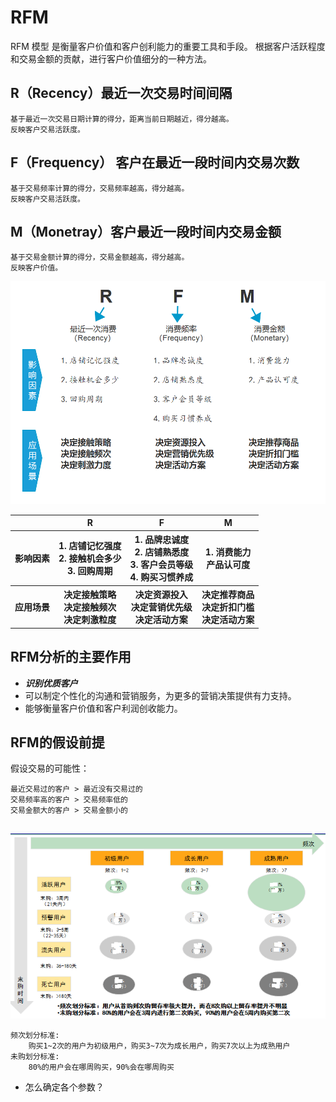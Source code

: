 # RFM

RFM 模型 是衡量客户价值和客户创利能力的重要工具和手段。
根据客户活跃程度和交易金额的贡献，进行客户价值细分的一种方法。

## R（Recency）最近一次交易时间间隔
```text
基于最近一次交易日期计算的得分，距离当前日期越近，得分越高。
反映客户交易活跃度。
```

## F（Frequency） 客户在最近一段时间内交易次数
```text
基于交易频率计算的得分，交易频率越高，得分越高。
反映客户交易活跃度。
```

## M（Monetray）客户最近一段时间内交易金额
```text
基于交易金额计算的得分，交易金额越高，得分越高。
反映客户价值。
```

![](../_pic/RFM-1.jpeg)

<table>
        <tr>
            <th></th>
            <th>R</th>
            <th>F</th>
            <th>M</th>
        </tr>
        <tr>
            <th>影响因素</th>
            <th>1. 店铺记忆强度</br>2. 接触机会多少</br>3. 回购周期</th>
            <th>1. 品牌忠诚度</br>2. 店铺熟悉度</br>3. 客户会员等级</br>4. 购买习惯养成</th>
            <th>1. 消费能力</br>产品认可度</th>
        </tr>
        <tr>
            <th>应用场景</th>
            <th>决定接触策略</br>决定接触频次</br>决定刺激粒度</th>
            <th>决定资源投入</br>决定营销优先级</br>决定活动方案</th>
            <th>决定推荐商品</br>决定折扣门槛</br>决定活动方案</th>
        </tr>
</table>

## RFM分析的主要作用

* ***识别优质客户***
* 可以制定个性化的沟通和营销服务，为更多的营销决策提供有力支持。
* 能够衡量客户价值和客户利润创收能力。

## RFM的假设前提

假设交易的可能性：
```text
最近交易过的客户 > 最近没有交易过的
交易频率高的客户 > 交易频率低的
交易金额大的客户 > 交易金额小的
```

## 

![](../_pic/RFM.png)

```text
频次划分标准:
	购买1~2次的用户为初级用户，购买3~7次为成长用户，购买7次以上为成熟用户
未购划分标准:
	80%的用户会在哪周购买，90%会在哪周购买
```

* 怎么确定各个参数？